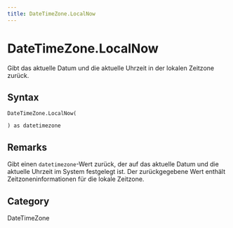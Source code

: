 ```yaml
---
title: DateTimeZone.LocalNow
---
```


# DateTimeZone.LocalNow


Gibt das aktuelle Datum und die aktuelle Uhrzeit in der lokalen Zeitzone zurück.


## Syntax

```powerquery
DateTimeZone.LocalNow(

) as datetimezone
```


## Remarks

Gibt einen <code>datetimezone</code>-Wert zurück, der auf das aktuelle Datum und die aktuelle Uhrzeit im System festgelegt ist.    Der zurückgegebene Wert enthält Zeitzoneninformationen für die lokale Zeitzone.



## Category
DateTimeZone
